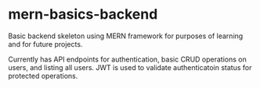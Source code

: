 # mern-basics-backend
Basic backend skeleton using MERN framework for purposes of learning and for future projects.

Currently has API endpoints for authentication, basic CRUD operations on users, and listing all users. JWT is used to validate authenticatoin status for protected operations.
